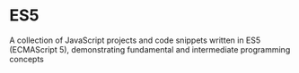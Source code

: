 # ES5
A collection of JavaScript projects and code snippets written in ES5 (ECMAScript 5), demonstrating fundamental and intermediate programming concepts
